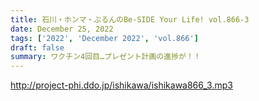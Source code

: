 ```yaml
---
title: 石川・ホンマ・ぶるんのBe-SIDE Your Life! vol.866-3
date: December 25, 2022
tags: ['2022', 'December 2022', 'vol.866']
draft: false
summary: ワクチン4回目…プレゼント計画の進捗が！！
---
```


http://project-phi.ddo.jp/ishikawa/ishikawa866_3.mp3
